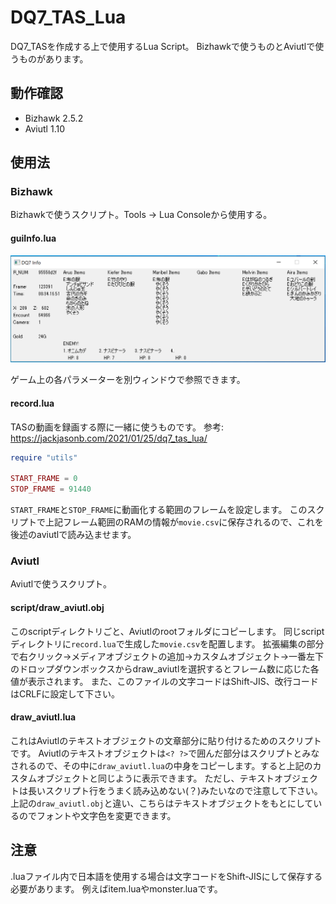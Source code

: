 # DQ7_TAS_Lua

DQ7_TASを作成する上で使用するLua Script。
Bizhawkで使うものとAviutlで使うものがあります。

## 動作確認

- Bizhawk 2.5.2
- Aviutl 1.10

## 使用法

### Bizhawk

Bizhawkで使うスクリプト。Tools -> Lua Consoleから使用する。

#### guiInfo.lua

![guiinfo](docs/img/guiinfo.png)

ゲーム上の各パラメーターを別ウィンドウで参照できます。

#### record.lua

TASの動画を録画する際に一緒に使うものです。
参考: <https://jackjasonb.com/2021/01/25/dq7_tas_lua/>

```lua
require "utils"

START_FRAME = 0
STOP_FRAME = 91440
```

`START_FRAME`と`STOP_FRAME`に動画化する範囲のフレームを設定します。
このスクリプトで上記フレーム範囲のRAMの情報が`movie.csv`に保存されるので、これを後述のaviutlで読み込ませます。

### Aviutl

Aviutlで使うスクリプト。

#### script/draw_aviutl.obj

このscriptディレクトリごと、Aviutlのrootフォルダにコピーします。
同じscriptディレクトリに`record.lua`で生成した`movie.csv`を配置します。
拡張編集の部分で右クリック->メディアオブジェクトの追加->カスタムオブジェクト->一番左下のドロップダウンボックスからdraw_aviutlを選択するとフレーム数に応じた各値が表示されます。
また、このファイルの文字コードはShift-JIS、改行コードはCRLFに設定して下さい。

#### draw_aviutl.lua

これはAviutlのテキストオブジェクトの文章部分に貼り付けるためのスクリプトです。
Aviutlのテキストオブジェクトは`<? ?>`で囲んだ部分はスクリプトとみなされるので、その中に`draw_aviutl.lua`の中身をコピーします。すると上記のカスタムオブジェクトと同じように表示できます。
ただし、テキストオブジェクトは長いスクリプト行をうまく読み込めない(？)みたいなので注意して下さい。
上記の`draw_aviutl.obj`と違い、こちらはテキストオブジェクトをもとにしているのでフォントや文字色を変更できます。

## 注意

.luaファイル内で日本語を使用する場合は文字コードをShift-JISにして保存する必要があります。
例えばitem.luaやmonster.luaです。
